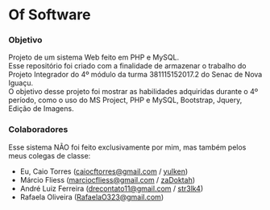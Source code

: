 # Of Software

### Objetivo

Projeto de um sistema Web feito em PHP e MySQL.\
Esse repositório foi criado com a finalidade de armazenar o trabalho do Projeto Integrador do 4º módulo da turma 381115152017.2 do Senac de Nova Iguaçu.\
O objetivo desse projeto foi mostrar as habilidades adquiridas durante o 4º período, como o uso do MS Project, PHP e MySQL, Bootstrap, Jquery, Edição de Imagens.


### Colaboradores

Esse sistema NÃO foi feito exclusivamente por mim, mas também pelos meus colegas de classe:
  
  - Eu, Caio Torres (caiocftorres@gmail.com / [yulken](https://github.com/yulken))
  - Márcio Fliess (marciocfliess@gmail.com / [zaDoktah](https://github.com/zaDoktah))
  - André Luiz Ferreira (drecontato11@gmail.com / [str3lk4](https://github.com/str3lk4))
  - Rafaela Oliveira (RafaelaO323@gmail.com)
  

